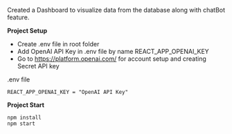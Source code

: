 Created a Dashboard to visualize data from the database along with chatBot feature.

**Project Setup**
- Create .env file in root folder
- Add OpenAI API Key in .env file by name REACT_APP_OPENAI_KEY
- Go to https://platform.openai.com/ for account setup and creating Secret API key
  
.env file
```
REACT_APP_OPENAI_KEY = "OpenAI API Key"
```

**Project Start**
```
npm install
npm start
```
